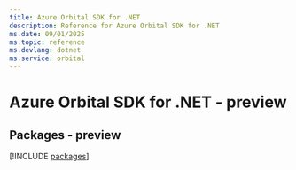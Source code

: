 ```yaml
---
title: Azure Orbital SDK for .NET
description: Reference for Azure Orbital SDK for .NET
ms.date: 09/01/2025
ms.topic: reference
ms.devlang: dotnet
ms.service: orbital
---
```

# Azure Orbital SDK for .NET - preview
## Packages - preview
[!INCLUDE [packages](orbital-index.md)]